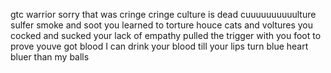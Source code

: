 gtc warrior sorry that was cringe cringe culture is dead cuuuuuuuuuulture sulfer smoke and soot you learned to torture houce cats and voltures you cocked and sucked your lack of empathy pulled the trigger with you foot to prove youve got blood I can drink your blood till your lips turn blue heart bluer than my balls 
<!--
**hsbjz/hsbjz** is a ✨ _special_ ✨ repository because its `README.md` (this file) appears on your GitHub profile.

Here are some ideas to get you started:

- 🔭 I’m currently working on ...
- 🌱 I’m currently learning ...
- 👯 I’m looking to collaborate on ...
- 🤔 I’m looking for help with ...
- 💬 Ask me about ...
- 📫 How to reach me: ...
- 😄 Pronouns: ...
- ⚡ Fun fact: ...
-->
